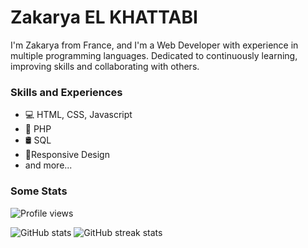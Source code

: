 
# Zakarya EL KHATTABI

I'm Zakarya from France, and I'm a Web Developer with experience in multiple programming languages.
Dedicated to continuously learning, improving skills and collaborating with others.

### Skills and Experiences
* 💻 HTML, CSS, Javascript
* 🐘 PHP
* 🛢️ SQL
* 📱Responsive Design
* and more...

### Some Stats
![Profile views](https://gpvc.arturio.dev/Zakarya07)

![GitHub stats](https://github-readme-stats.vercel.app/api?username=Zakarya07&show_icons=true) ![GitHub streak stats](https://streak-stats.demolab.com/?user=Zakarya07)  

